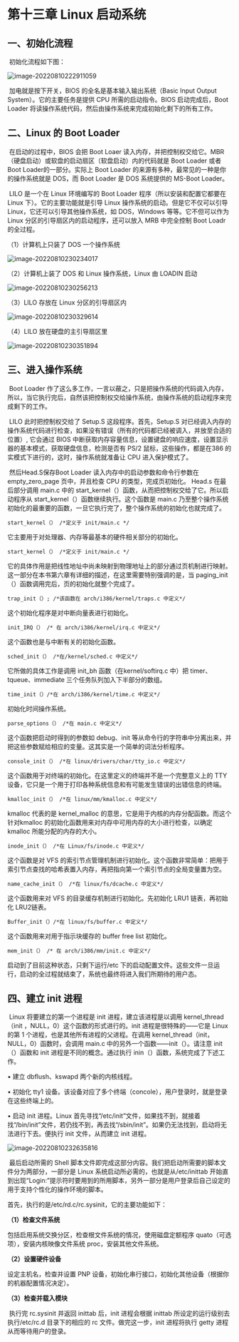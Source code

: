 # 第十三章 Linux 启动系统

## 一、初始化流程 

​	初始化流程如下图：

![image-20220810222911059](D:\1A-Linux\linux启动系统\img\image-20220810222911059.png)

​	加电就是按下开关，BIOS 的全名是基本输入输出系统（Basic Input Output System）。它的主要任务是提供 CPU 所需的启动指令。BIOS 启动完成后，Boot Loader 将读操作系统代码，然后由操作系统来完成初始化剩下的所有工作。 

## 二、Linux 的 Boot Loader 

​	在启动的过程中，BIOS 会把 Boot Loaer 读入内存，并把控制权交给它。MBR（硬盘启动）或软盘的启动扇区（软盘启动）内的代码就是 Boot Loader 或者 Boot Loader的一部分。实际上 Boot Loader 的来源有多种，最常见的一种是你的操作系统就是 DOS，而 Boot Loader 是 DOS 系统提供的 MS-Boot Loader。

​	LILO 是一个在 Linux 环境编写的 Boot Loader 程序（所以安装和配置它都要在 Linux 下）。它的主要功能就是引导 Linux 操作系统的启动。但是它不仅可以引导 Linux，它还可以引导其他操作系统，如 DOS，Windows 等等。它不但可以作为 Linux 分区的引导扇区内的启动程序，还可以放入 MRB 中完全控制 Boot Loadr 的全过程。

（1）计算机上只装了 DOS 一个操作系统 

![image-20220810230234017](D:\1A-Linux\linux启动系统\img\image-20220810230234017.png)

（2）计算机上装了 DOS 和 Linux 操作系统，Linux 由 LOADIN 启动

![image-20220810230256213](D:\1A-Linux\linux启动系统\img\image-20220810230256213.png)

（3）LILO 存放在 Linux 分区的引导扇区内

![image-20220810230329614](D:\1A-Linux\linux启动系统\img\image-20220810230329614.png)

（4）LILO 放在硬盘的主引导扇区里

![image-20220810230351894](D:\1A-Linux\linux启动系统\img\image-20220810230351894.png)

## 三、进入操作系统 

​	Boot Loader 作了这么多工作，一言以蔽之，只是把操作系统的代码调入内存，所以，当它执行完后，自然该把控制权交给操作系统，由操作系统的启动程序来完成剩下的工作。

​	LILO 此时把控制权交给了 Setup.S 这段程序。首先，Setup.S 对已经调入内存的操作系统代码进行检查，如果没有错误（所有的代码都已经被调入，并放至合适的位置）, 它会通过 BIOS 中断获取内存容量信息，设置键盘的响应速度，设置显示器的基本模式，获取硬盘信息，检测是否有 PS/2 鼠标，这些操作，都是在386 的实模式下进行的，这时，操作系统就准备让 CPU 进入保护模式了。

​	然后Head.S保存Boot Loader 读入内存中的启动参数和命令行参数在empty_zero_page 页中，并且检查 CPU 的类型，完成页初始化。 Head.s 在最后部分调用 main.c 中的 start_kernel（）函数，从而把控制权交给了它。所以启动程序从 start_kernel（）函数继续执行。这个函数是 main.c 乃至整个操作系统初始化的最重要的函数，一旦它执行完了，整个操作系统的初始化也就完成了。 

`start_kernel（） /*定义于 init/main.c */ `

它主要用于对处理器、内存等最基本的硬件相关部分的初始化。

`start_kernel（） /*定义于 init/main.c */ `

它的具体作用是把线性地址中尚未映射到物理地址上的部分通过页机制进行映射。这一部分在本书第六章有详细的描述，在这里需要特别强调的是，当 paging_init（）函数调用完后，页的初始化就整个完成了。 

`trap_init（）; /*该函数在 arch/i386/kernel/traps.c 中定义*/ `

这个初始化程序是对中断向量表进行初始化。

`init_IRQ（） /* 在 arch/i386/kernel/irq.c 中定义*/`

这个函数也是与中断有关的初始化函数。

`sched_init（） /*在/kernel/sched.c 中定义*/ `

它所做的具体工作是调用 init_bh 函数（在kernel/softirq.c 中）把 timer、tqueue、immediate 三个任务队列加入下半部分的数组。 

`time_init（）/*在 arch/i386/kernel/time.c 中定义*/ `

初始化时间操作系统。

`parse_options（） /*在 main.c 中定义*/ 	`

这个函数把启动时得到的参数如 debug、init 等从命令行的字符串中分离出来，并把这些参数赋给相应的变量。这其实是一个简单的词法分析程序。 

`console_init（） /*在 linux/drivers/char/tty_io.c 中定义*/ `

这个函数用于对终端的初始化。在这里定义的终端并不是一个完整意义上的 TTY 设备，它只是一个用于打印各种系统信息和有可能发生错误的出错信息的终端。

`kmalloc_init（） /*在 linux/mm/kmalloc.c 中定义*/ `

kmalloc 代表的是 kernel_malloc 的意思，它是用于内核的内存分配函数。而这个针对kmalloc 的初始化函数用来对内存中可用内存的大小进行检查，以确定 kmalloc 所能分配的内存的大小。

`inode_init（） /*在 Linux/fs/inode.c 中定义*/ `

这个函数是对 VFS 的索引节点管理机制进行初始化。这个函数非常简单：把用于索引节点查找的哈希表置入内存，再把指向第一个索引节点的全局变量置为空。 

`name_cache_init（） /*在 linux/fs/dcache.c 中定义*/ `

这个函数用来对 VFS 的目录缓存机制进行初始化。先初始化 LRU1 链表，再初始化 LRU2链表。 

`Buffer_init（）/*在 linux/fs/buffer.c 中定义*/ `

这个函数用来对用于指示块缓存的 buffer free list 初始化。 

`mem_init（） /* 在 arch/i386/mm/init.c 中定义*/ `

启动到了目前这种状态，只剩下运行/etc 下的启动配置文件。这些文件一旦运行，启动的全过程就结束了，系统也最终将进入我们所期待的用户态。

## 四、建立 init 进程 

​	Linux 将要建立的第一个进程是 init 进程，建立该进程是以调用 kernel_thread（init ，NULL，0）这个函数的形式进行的。init 进程是很特殊的——它是 Linux 的第 1 个进程，也是其他所有进程的父进程。在调用 kernel_thread（init，NULL，0）函数时，会调用 main.c 中的另外一个函数——init（）。请注意 init（）函数和 init 进程是不同的概念。通过执行 inin（）函数，系统完成了下述工作。 

• 建立 dbflush、kswapd 两个新的内核线程。 

• 初始化 tty1 设备。该设备对应了多个终端（concole），用户登录时，就是登录在这些终端上的。 

• 启动 init 进程。Linux 首先寻找“/etc/init”文件，如果找不到，就接着找“/bin/init”文件，若仍找不到，再去找“/sbin/init”。如果仍无法找到，启动将无法进行下去。便执行 init 文件，从而建立 init 进程。 

![image-20220810232635816](D:\1A-Linux\linux启动系统\img\image-20220810232635816.png)

​	最后启动所需的 Shell 脚本文件即完成这部分内容。我们把启动所需要的脚本文件分为两部分，一部分是 Linux 系统启动所必需的，也就是从/etc/inittab 开始直到出现“Login:”提示符时要用到的所用脚本，另外一部分是用户登录后自己设定的用于支持个性化的操作环境的脚本。

首先，执行的是/etc/rd.c/rc.sysinit，它的主要功能如下： 

**（1）检查文件系统** 

包括启用系统交换分区，检查根文件系统的情况，使用磁盘定额程序 quato（可选项），安装内核映像文件系统 proc，安装其他文件系统。 

**（2）设置硬件设备** 

设定主机名，检查并设置 PNP 设备，初始化串行接口，初始化其他设备（根据你的机器配置情况决定）。 

**（3）检查并载入模块** 

​	执行完 rc.sysinit 并返回 inittab 后，init 进程会根据 inittab 所设定的运行级别去执行/etc/rc.d 目录下的相应的 rc 文件。做完这一步，init 进程将执行 getty 进程从而等待用户的登录。